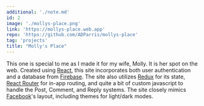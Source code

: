 ```yaml
---
additional: './note.md'
id: 2
image: './mollys-place.png'
link: 'https://mollys-place.web.app'
repo: 'https://github.com/ADParris/mollys-place'
tag: 'projects'
title: "Molly's Place"
---
```


This one is special to me as I made it for my wife, Molly. It is her spot on the web. Created using [React](https://reactjs.org), this site incorporates both user authentication and a database from [Firebase](https://firebase.google.com). The site also utilizes [Redux](https://redux.js.org) for its state, [React Router](https://reactrouter.com) for in-app routing, and quite a bit of custom javascript to handle the Post, Comment, and Reply systems. The site closely mimics [Facebook](https://www.facebook.com)'s layout, including themes for light/dark modes.
